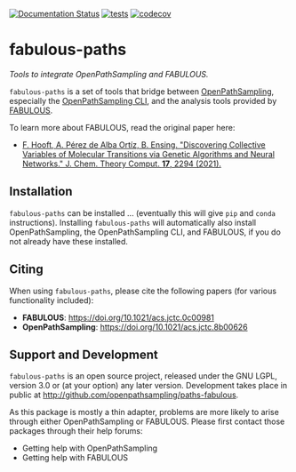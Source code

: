  [![Documentation Status](https://readthedocs.org/projects/fabulous-paths/badge/?version=latest)](https://fabulous-paths.readthedocs.io/en/latest/?badge=latest)
 [![tests](https://github.com/dwhswenson/fabulous-paths/actions/workflows/tests.yml/badge.svg)](https://github.com/dwhswenson/fabulous-paths/actions/workflows/tests.yml)
[![codecov](https://codecov.io/gh/dwhswenson/fabulous-paths/branch/main/graph/badge.svg?token=Mhtza0eAID)](https://codecov.io/gh/dwhswenson/fabulous-paths)

# fabulous-paths

*Tools to integrate OpenPathSampling and FABULOUS.*

``fabulous-paths`` is a set of tools that bridge between
[OpenPathSampling](http://openpathsampling.org), especially the
[OpenPathSampling CLI](http://openpathsampling-cli.readthedocs.org), and the
analysis tools provided by
[FABULOUS](https://github.com/Ensing-Laboratory/FABULOUS/).

To learn more about FABULOUS, read the original paper here:

* [F. Hooft, A. Pérez de Alba Ortíz, B. Ensing. "Discovering Collective
  Variables of Molecular Transitions via Genetic Algorithms and Neural
  Networks." J. Chem. Theory Comput. **17**, 2294
  (2021).](https://dx.doi.org/10.1021/acs.jctc.0c00981)

## Installation

``fabulous-paths`` can be installed ... (eventually this will give ``pip`` and
``conda`` instructions). Installing ``fabulous-paths`` will automatically also
install OpenPathSampling, the OpenPathSampling CLI, and FABULOUS, if you do not
already have these installed.

## Citing

When using ``fabulous-paths``, please cite the following papers (for various
functionality included):

* **FABULOUS**: https://doi.org/10.1021/acs.jctc.0c00981
* **OpenPathSampling**: https://doi.org/10.1021/acs.jctc.8b00626
<!--* **OpenPathSampling CLI**: ???-->

## Support and Development

``fabulous-paths`` is an open source project, released under the GNU LGPL,
version 3.0 or (at your option) any later version. Development takes place in
public at http://github.com/openpathsampling/paths-fabulous.

As this package is mostly a thin adapter, problems are more likely to arise
through either OpenPathSampling or FABULOUS. Please first contact those
packages through their help forums:

* Getting help with OpenPathSampling
* Getting help with FABULOUS
